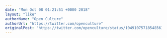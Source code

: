 ```yaml
---
date: "Mon Oct 08 01:21:51 +0000 2018"
layout: "like"
authorName: "Open Culture"
authorUrl: "https://twitter.com/openculture"
originalPost: "https://twitter.com/openculture/status/1049107571854856192"
---
```

